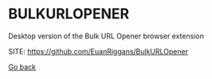 # BULKURLOPENER
 
 Desktop version of the Bulk URL Opener browser extension
 
 SITE: https://github.com/EuanRiggans/BulkURLOpener

 [Go back](https://portable-linux-apps.github.io/apps.html)
